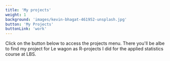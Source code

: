 ```yaml
---
title: 'My projects'
weight: 1
background: 'images/kevin-bhagat-461952-unsplash.jpg'
button: 'My Projects'
buttonLink: 'work'
---
```

Click on the button below to access the projects menu. There you'll be albe to find my project for Le wagon as R-projects I did for the applied statistics course at LBS. 